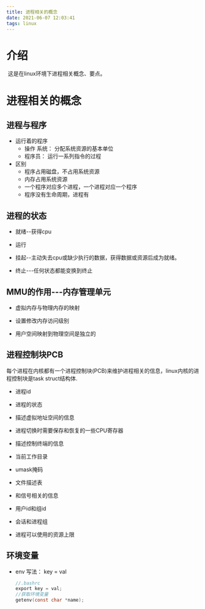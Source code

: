 ```yaml
---
title: 进程相关的概念
date: 2021-06-07 12:03:41
tags: linux
---
```


# 介绍  

​	这是在linux环境下进程相关概念、要点。

<!-- more -->  

# 进程相关的概念

## 进程与程序

- 运行着的程序
  - 操作 系统： 分配系统资源的基本单位
  - 程序员： 运行一系列指令的过程
- 区别
  - 程序占用磁盘，不占用系统资源
  - 内存占用系统资源
  - 一个程序对应多个进程，一个进程对应一个程序
  - 程序没有生命周期，进程有

## 进程的状态

- 就绪--获得cpu

- 运行
- 挂起--主动失去cpu或缺少执行的数据，获得数据或资源后成为就绪。
- 终止---任何状态都能变换到终止

##  MMU的作用---内存管理单元

- 虚拟内存与物理内存的映射
- 设置修改内存访问级别

- 用户空间映射到物理空间是独立的

## 进程控制块PCB

​		每个进程在内核都有一个进程控制块(PCB)来维护进程相关的信息，linux内核的进程控制块是task  struct结构体.

- 进程id

- 进程的状态
- 描述虚拟地址空间的信息
- 进程切换时需要保存和恢复的一些CPU寄存器
- 描述控制终端的信息
- 当前工作目录
- umask掩码
- 文件描述表
- 和信号相关的信息
- 用户id和组id
- 会话和进程组
- 进程可以使用的资源上限

## 环境变量

- env 写法： key = val

  ```c
  //.bashrc  
  export key = val;
  //获取环境变量
  getenv(const char *name);
  ```



